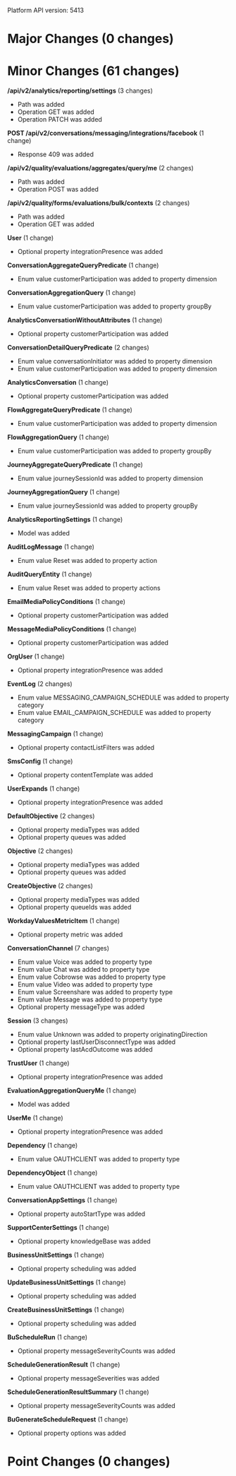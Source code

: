 Platform API version: 5413


# Major Changes (0 changes)


# Minor Changes (61 changes)

**/api/v2/analytics/reporting/settings** (3 changes)

* Path was added
* Operation GET was added
* Operation PATCH was added

**POST /api/v2/conversations/messaging/integrations/facebook** (1 change)

* Response 409 was added

**/api/v2/quality/evaluations/aggregates/query/me** (2 changes)

* Path was added
* Operation POST was added

**/api/v2/quality/forms/evaluations/bulk/contexts** (2 changes)

* Path was added
* Operation GET was added

**User** (1 change)

* Optional property integrationPresence was added

**ConversationAggregateQueryPredicate** (1 change)

* Enum value customerParticipation was added to property dimension

**ConversationAggregationQuery** (1 change)

* Enum value customerParticipation was added to property groupBy

**AnalyticsConversationWithoutAttributes** (1 change)

* Optional property customerParticipation was added

**ConversationDetailQueryPredicate** (2 changes)

* Enum value conversationInitiator was added to property dimension
* Enum value customerParticipation was added to property dimension

**AnalyticsConversation** (1 change)

* Optional property customerParticipation was added

**FlowAggregateQueryPredicate** (1 change)

* Enum value customerParticipation was added to property dimension

**FlowAggregationQuery** (1 change)

* Enum value customerParticipation was added to property groupBy

**JourneyAggregateQueryPredicate** (1 change)

* Enum value journeySessionId was added to property dimension

**JourneyAggregationQuery** (1 change)

* Enum value journeySessionId was added to property groupBy

**AnalyticsReportingSettings** (1 change)

* Model was added

**AuditLogMessage** (1 change)

* Enum value Reset was added to property action

**AuditQueryEntity** (1 change)

* Enum value Reset was added to property actions

**EmailMediaPolicyConditions** (1 change)

* Optional property customerParticipation was added

**MessageMediaPolicyConditions** (1 change)

* Optional property customerParticipation was added

**OrgUser** (1 change)

* Optional property integrationPresence was added

**EventLog** (2 changes)

* Enum value MESSAGING_CAMPAIGN_SCHEDULE was added to property category
* Enum value EMAIL_CAMPAIGN_SCHEDULE was added to property category

**MessagingCampaign** (1 change)

* Optional property contactListFilters was added

**SmsConfig** (1 change)

* Optional property contentTemplate was added

**UserExpands** (1 change)

* Optional property integrationPresence was added

**DefaultObjective** (2 changes)

* Optional property mediaTypes was added
* Optional property queues was added

**Objective** (2 changes)

* Optional property mediaTypes was added
* Optional property queues was added

**CreateObjective** (2 changes)

* Optional property mediaTypes was added
* Optional property queueIds was added

**WorkdayValuesMetricItem** (1 change)

* Optional property metric was added

**ConversationChannel** (7 changes)

* Enum value Voice was added to property type
* Enum value Chat was added to property type
* Enum value Cobrowse was added to property type
* Enum value Video was added to property type
* Enum value Screenshare was added to property type
* Enum value Message was added to property type
* Optional property messageType was added

**Session** (3 changes)

* Enum value Unknown was added to property originatingDirection
* Optional property lastUserDisconnectType was added
* Optional property lastAcdOutcome was added

**TrustUser** (1 change)

* Optional property integrationPresence was added

**EvaluationAggregationQueryMe** (1 change)

* Model was added

**UserMe** (1 change)

* Optional property integrationPresence was added

**Dependency** (1 change)

* Enum value OAUTHCLIENT was added to property type

**DependencyObject** (1 change)

* Enum value OAUTHCLIENT was added to property type

**ConversationAppSettings** (1 change)

* Optional property autoStartType was added

**SupportCenterSettings** (1 change)

* Optional property knowledgeBase was added

**BusinessUnitSettings** (1 change)

* Optional property scheduling was added

**UpdateBusinessUnitSettings** (1 change)

* Optional property scheduling was added

**CreateBusinessUnitSettings** (1 change)

* Optional property scheduling was added

**BuScheduleRun** (1 change)

* Optional property messageSeverityCounts was added

**ScheduleGenerationResult** (1 change)

* Optional property messageSeverities was added

**ScheduleGenerationResultSummary** (1 change)

* Optional property messageSeverityCounts was added

**BuGenerateScheduleRequest** (1 change)

* Optional property options was added


# Point Changes (0 changes)
